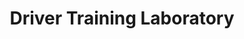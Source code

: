 ---
layout: building
title: "Driver Training Laboratory"
alternative_name: "Recreation Building"
built: 1947
addition:
architect:
contractor: 
razed: 
author:
rights: Public Domain
source: Iowa State University Library, University Archives
publication-date: 1980 
---